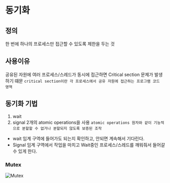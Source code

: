 # 동기화
## 정의
한 번에 하나의 프로세스만 접근할 수 있도록 제한을 두는 것
## 사용이유
공유된 자원에 여러 프로세스/스레드가 동시에 접근하면 Critical section 문제가 발생하기 떄문
```critical section이란 각 프로세스에서 공유 자원에 접근하는 프로그램 코드 영역```
## 동기화 기법
1. wait
2. signal
2개의 atomic operations을 사용
```atomic operations 원자와 같이 기능적으로 분할할 수 없거나 분할되지 않도록 보증된 조작```
- wait 임계 구역에 들어가도 되는지 확인하고, 안되면 계속해서 기다린다.
- Signal 임계 구역에서 작업을 마치고 Wait중인 프로세스/스레드를 깨워줘서 들어갈 수 있게 한다.
### Mutex
![Mutex](C:\Users\user\Desktop\image.png)